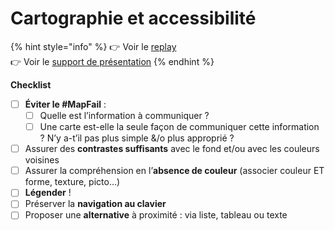 # Cartographie et accessibilité

{% hint style="info" %}
👉 Voir le [replay](https://webinaire.bbb-dinum-scalelite.visio.education.fr/playback/presentation/2.3/87785ffa751d94980ff8dab4007b2daa8de53178-1715608934394)\
👉 Voir le [support de présentation](https://docs.google.com/presentation/d/1OwmXsI\_NYkX6vkS5DbYIezkGdTBS5v44msk0BrVXStQ/edit#slide=id.p)
{% endhint %}

**Checklist**

* [ ] **Éviter le #MapFail** :
  * [ ] Quelle est l’information à communiquer ?
  * [ ] Une carte est-elle la seule façon de communiquer cette information ? N’y a-t’il pas plus simple &/o plus approprié ?
* [ ] Assurer des **contrastes suffisants** avec le fond et/ou avec les couleurs voisines
* [ ] Assurer la compréhension en l’**absence de couleur** (associer couleur ET forme, texture, picto…)
* [ ] **Légender** !
* [ ] Préserver la **navigation au clavier**
* [ ] Proposer une **alternative** à proximité : via liste, tableau ou texte
